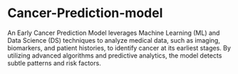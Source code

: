 # Cancer-Prediction-model
An Early Cancer Prediction Model leverages Machine Learning (ML) and Data Science (DS) techniques to analyze medical data, such as imaging, biomarkers, and patient histories, to identify cancer at its earliest stages. By utilizing advanced algorithms and predictive analytics, the model detects subtle patterns and risk factors.
